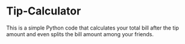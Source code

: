 # Tip-Calculator
This is a simple Python code that calculates your total bill after the tip amount and even splits the bill amount among your friends.
